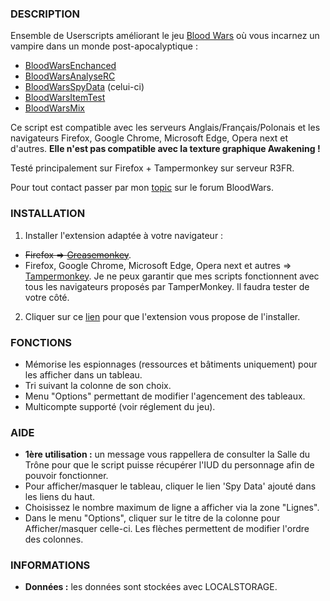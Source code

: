 ### DESCRIPTION

Ensemble de Userscripts améliorant le jeu [Blood Wars](http://www.fr.bloodwars.net) où vous incarnez un vampire dans un monde post-apocalyptique :
* [BloodWarsEnchanced](https://github.com/Ecilam/BloodWarsEnhanced)
* [BloodWarsAnalyseRC](https://github.com/Ecilam/BloodWarsAnalyseRC)
* [BloodWarsSpyData](https://github.com/Ecilam/BloodWarsSpyData) (celui-ci)
* [BloodWarsItemTest](https://github.com/Ecilam/BloodWarsItemTest)
* [BloodWarsMix](https://github.com/Ecilam/BloodWarsMix)

Ce script est compatible avec les serveurs Anglais/Français/Polonais et les navigateurs Firefox, Google Chrome, Microsoft Edge, Opera next et d'autres. **Elle n'est pas compatible avec la texture graphique Awakening !**

Testé principalement sur Firefox + Tampermonkey sur serveur R3FR.

Pour tout contact passer par mon [topic](http://forum.fr.bloodwars.net/index.php?page=Thread&threadID=247180) sur le forum BloodWars.


### INSTALLATION

1. Installer l'extension adaptée à votre navigateur :
  * <s>Firefox => [Greasemonkey](https://addons.mozilla.org/fr/firefox/addon/greasemonkey/)</s>.
  * Firefox, Google Chrome, Microsoft Edge, Opera next et autres => [Tampermonkey](http://tampermonkey.net/). Je ne peux garantir que mes scripts fonctionnent avec tous les navigateurs proposés par TamperMonkey. Il faudra tester de votre côté.
2. Cliquer sur ce [lien](https://raw.githubusercontent.com/Ecilam/BloodWarsSpyData/master/BloodWarsSpyData@bwsd.user.js) pour que l'extension vous propose de l'installer.


### FONCTIONS

* Mémorise les espionnages (ressources et bâtiments uniquement) pour les afficher dans un tableau.
* Tri suivant la colonne de son choix.
* Menu "Options" permettant de modifier l'agencement des tableaux.
* Multicompte supporté (voir réglement du jeu).


### AIDE
* **1ère utilisation :** un message vous rappellera de consulter la Salle du Trône pour que le script puisse récupérer l'IUD du personnage afin de pouvoir fonctionner.
* Pour afficher/masquer le tableau, cliquer le lien 'Spy Data' ajouté dans les liens du haut.
* Choisissez le nombre maximum de ligne a afficher via la zone "Lignes".
* Dans le menu "Options", cliquer sur le titre de la colonne pour Afficher/masquer celle-ci. Les flèches permettent de modifier l'ordre des colonnes.


### INFORMATIONS
* **Données :** les données sont stockées avec LOCALSTORAGE.
